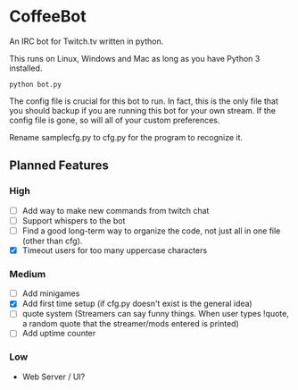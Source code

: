 # CoffeeBot
An IRC bot for Twitch.tv written in python. 

This runs on Linux, Windows and Mac as long as you have Python 3 installed.

```
python bot.py
```

The config file is crucial for this bot to run. In fact, this is the only file that you should backup if you are running this bot for your own stream. If the config file is gone, so will all of your custom preferences. 

Rename samplecfg.py to cfg.py for the program to recognize it.




## Planned Features
### High
- [ ] Add way to make new commands from twitch chat
- [ ] Support whispers to the bot
- [ ] Find a good long-term way to organize the code, not just all in one file (other than cfg).
- [x] Timeout users for too many uppercase characters

### Medium
- [ ] Add minigames
- [x] Add first time setup (if cfg.py doesn't exist is the general idea)
- [ ] quote system (Streamers can say funny things. When user types !quote, a random quote that the streamer/mods entered is printed)
- [ ] Add uptime counter

### Low

- Web Server / UI?
